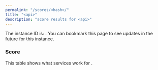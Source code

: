 ```yaml
---
permalink: "/scores/<hash>/"
title: "<api>"
description: "score results for <api>"
---
```

The instance ID is: <code><hash></code>. You can bookmark this page to see updates in the future for this instance.

### Score
This table shows what services work for <code><api></code>. <frontend>
<scores>